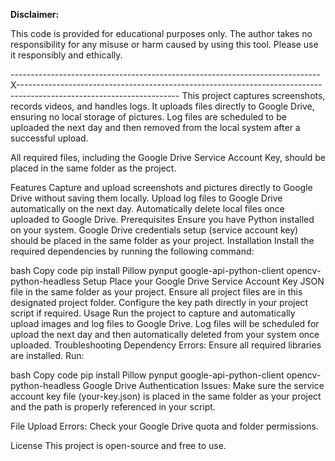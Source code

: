 **Disclaimer:**  

This code is provided for educational purposes only. The author takes no responsibility for any misuse or harm caused by using this tool. Please use it responsibly and ethically.

-----------------------------------------------------------------------------X----------------------------------------------------------------------------------------------------------------------
This project captures screenshots, records videos, and handles logs. It uploads files directly to Google Drive, ensuring no local storage of pictures. Log files are scheduled to be uploaded the next day and then removed from the local system after a successful upload.

All required files, including the Google Drive Service Account Key, should be placed in the same folder as the project.

Features
Capture and upload screenshots and pictures directly to Google Drive without saving them locally.
Upload log files to Google Drive automatically on the next day.
Automatically delete local files once uploaded to Google Drive.
Prerequisites
Ensure you have Python installed on your system.
Google Drive credentials setup (service account key) should be placed in the same folder as your project.
Installation
Install the required dependencies by running the following command:

bash
Copy code
pip install Pillow pynput google-api-python-client opencv-python-headless
Setup
Place your Google Drive Service Account Key JSON file in the same folder as your project.
Ensure all project files are in this designated project folder.
Configure the key path directly in your project script if required.
Usage
Run the project to capture and automatically upload images and log files to Google Drive.
Log files will be scheduled for upload the next day and then automatically deleted from your system once uploaded.
Troubleshooting
Dependency Errors: Ensure all required libraries are installed. Run:

bash
Copy code
pip install Pillow pynput google-api-python-client opencv-python-headless
Google Drive Authentication Issues:
Make sure the service account key file (your-key.json) is placed in the same folder as your project and the path is properly referenced in your script.

File Upload Errors: Check your Google Drive quota and folder permissions.

License
This project is open-source and free to use.


